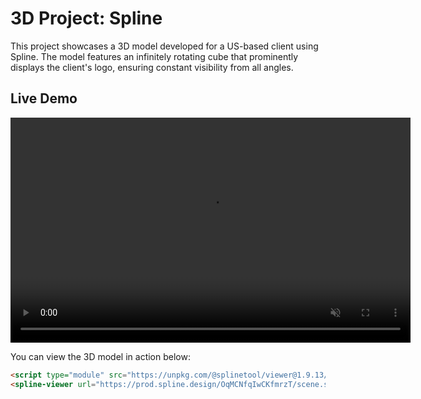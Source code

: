 # 3D Project: Spline

This project showcases a 3D model developed for a US-based client using Spline. The model features an infinitely rotating cube that prominently displays the client's logo, ensuring constant visibility from all angles.

## Live Demo

<video src="https://github.com/user-attachments/assets/51fb95f1-e100-493e-94d3-b85f0940b3d3" autoplay loop muted playsinline controls="false" width="640" height="360">
</video>

You can view the 3D model in action below:

```html
<script type="module" src="https://unpkg.com/@splinetool/viewer@1.9.13/build/spline-viewer.js"></script>
<spline-viewer url="https://prod.spline.design/OqMCNfqIwCKfmrzT/scene.splinecode"></spline-viewer>
